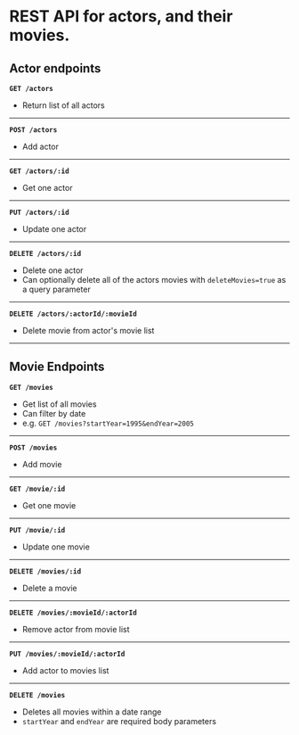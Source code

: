 # REST API for actors, and their movies.

## Actor endpoints

**`GET /actors`**

- Return list of all actors

---

**`POST /actors`**

- Add actor

---

**`GET /actors/:id`**

- Get one actor

---

**`PUT /actors/:id`**

- Update one actor

---

**`DELETE /actors/:id`**

- Delete one actor
- Can optionally delete all of the actors movies with `deleteMovies=true` as a query parameter

---

**`DELETE /actors/:actorId/:movieId`**

- Delete movie from actor's movie list

---

## Movie Endpoints

**`GET /movies`**

- Get list of all movies
- Can filter by date
- e.g. `GET /movies?startYear=1995&endYear=2005`

---

**`POST /movies`**

- Add movie

---

**`GET /movie/:id`**

- Get one movie

---

**`PUT /movie/:id`**

- Update one movie

---

**`DELETE /movies/:id`**

- Delete a movie

---

**`DELETE /movies/:movieId/:actorId`**

- Remove actor from movie list

---

**`PUT /movies/:movieId/:actorId`**

- Add actor to movies list

---

**`DELETE /movies`**

- Deletes all movies within a date range
- `startYear` and `endYear` are required body parameters
